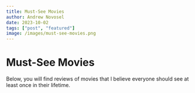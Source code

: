 ```yaml
---
title: Must-See Movies
author: Andrew Novosel
date: 2023-10-02
tags: ["post", "featured"]
image: /images/must-see-movies.png
---
```


<h1 class="text-4xl font-mono text-center">Must-See Movies</h1>
<p class="text-2xl m-4">Below, you will find reviews of movies that I believe everyone should see at least once in their lifetime.</p>